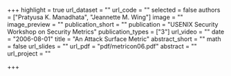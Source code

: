 +++
highlight = true
url_dataset = ""
url_code = ""
selected = false
authors = ["Pratyusa K. Manadhata", "Jeannette M. Wing"]
image = ""
image_preview = ""
publication_short = ""
publication = "USENIX Security Workshop on Security Metrics"
publication_types = ["3"]
url_video = ""
date = "2006-08-01"
title = "An Attack Surface Metric"
abstract_short = ""
math = false
url_slides = ""
url_pdf = "pdf/metricon06.pdf"
abstract = ""
url_project = ""

+++

